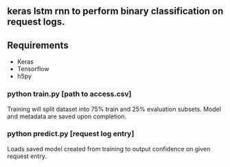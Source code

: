 ## keras lstm rnn to perform binary classification on request logs.

## Requirements
- Keras
- Tensorflow
- h5py


### python train.py [path to access.csv]

Training will split dataset into 75% train and 25% evaluation subsets. Model and metadata are saved upon completion.

### python predict.py [request log entry]

Loads saved model created from training to output confidence on given request entry.


